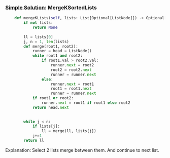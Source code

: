 ### [Simple Solution](/LinkedList/MergeKSortedLists/basic_sol.py): MergeKSortedLists

```python
    def mergeKLists(self, lists: List[Optional[ListNode]]) -> Optional[ListNode]:
        if not lists:
            return None
        
        ll = lists[0]
        j, n = 1, len(lists)
        def merge(root1, root2):
            runner = head = ListNode()
            while root1 and root2:
                if root1.val > root2.val:
                    runner.next = root2
                    root2 = root2.next
                    runner = runner.next 
                else:
                    runner.next = root1
                    root1 = root1.next
                    runner = runner.next
            if root1 or root2:
                runner.next = root1 if root1 else root2
            return head.next
            
                
        while j < n:
            if lists[j]:    
                ll = merge(ll, lists[j])
            j+=1
        return ll
```

Explanation: 
Select 2 lists merge between them. And continue to next list.